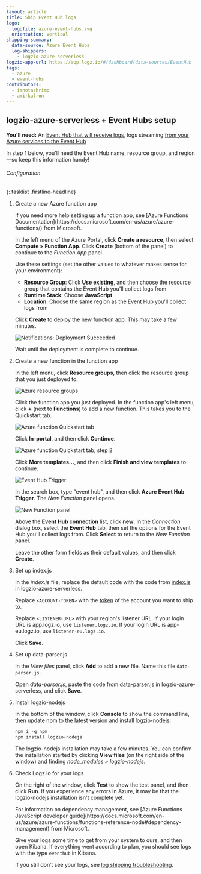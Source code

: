 ```yaml
---
layout: article
title: Ship Event Hub logs
logo:
  logofile: azure-event-hubs.svg
  orientation: vertical
shipping-summary:
  data-source: Azure Event Hubs
  log-shippers:
    - logzio-azure-serverless
logzio-app-url: https://app.logz.io/#/dashboard/data-sources/EventHub
tags:
  - azure
  - event-hubs
contributors:
  - imnotashrimp
  - amirkalron
---
```


## logzio-azure-serverless + Event Hubs setup

**You'll need:** An [Event Hub that will receive logs](https://docs.microsoft.com/en-us/azure/event-hubs/), logs streaming [from your Azure services to the Event Hub](https://docs.microsoft.com/en-us/azure/monitoring-and-diagnostics/monitor-stream-monitoring-data-event-hubs)

In step 1 below, you'll need the Event Hub name, resource group, and region—so keep this information handy!


###### Configuration

{:.tasklist .firstline-headline}
1. Create a new Azure function app

    <div class="info-box read">
      If you need more help setting up a function app, see [Azure Functions Documentation](https://docs.microsoft.com/en-us/azure/azure-functions/) from Microsoft.
    </div>

    In the left menu of the Azure Portal, click **Create a resource**, then select **Compute > Function App**.
    Click **Create** (bottom of the panel) to continue to the _Function App_ panel.

    Use these settings (set the other values to whatever makes sense for your environment):
    * **Resource Group**: Click **Use existing**, and then choose the resource group that contains the Event Hub you'll collect logs from
    * **Runtime Stack**: Choose **JavaScript**
    * **Location**: Choose the same region as the Event Hub you'll collect logs from

    Click **Create** to deploy the new function app. This may take a few minutes.

    ![Notifications: Deployment Succeeded]({{site.baseurl}}/images/azure-event-hubs/notifications--go-to-resource.png)

    Wait until the deployment is complete to continue.

2. Create a new function in the function app

    In the left menu, click **Resource groups**, then click the resource group that you just deployed to.

    ![Azure resource groups]({{site.baseurl}}/images/azure-event-hubs/resource-groups-overview.png)

    Click the function app you just deployed.
    In the function app's left menu, click **+** (next to **Functions**) to add a new function.
    This takes you to the Quickstart tab.

    ![Azure function Quickstart tab]({{site.baseurl}}/images/azure-event-hubs/function-quickstart.png)

    Click **In-portal**, and then click **Continue**.

    ![Azure function Quickstart tab, step 2]({{site.baseurl}}/images/azure-event-hubs/function-quickstart-step-2.png)

    Click **More templates...**, and then click **Finish and view templates** to continue.

    ![Event Hub Trigger]({{site.baseurl}}/images/azure-event-hubs/event-hub-trigger.png)

    In the search box, type "event hub", and then click **Azure Event Hub Trigger**.
    The _New Function_ panel opens.

    ![New Function panel]({{site.baseurl}}/images/azure-event-hubs/new-function-panel.png)

    Above the **Event Hub connection** list, click **new**.
    In the _Connection_ dialog box, select the **Event Hub** tab, then set the options for the Event Hub you'll collect logs from.
    Click **Select** to return to the _New Function_ panel.

    Leave the other form fields as their default values, and then click **Create**.

3. Set up index.js

      In the _index.js_ file, replace the default code with the code from [index.js](https://github.com/logzio/logzio-azure-serverless/blob/master/src/index.js) in logzio-azure-serverless.

    Replace `<ACCOUNT-TOKEN>` with the [token](https://app.logz.io/#/dashboard/settings/general) of the account you want to ship to.

    Replace `<LISTENER-URL>` with your region's listener URL. If your login URL is app.logz.io, use `listener.logz.io`. If your login URL is app-eu.logz.io, use `listener-eu.logz.io`.

    Click **Save**.

4. Set up data-parser.js

   In the _View files_ panel, click **Add** to add a new file. Name this file `data-parser.js`.

   Open _data-parser.js_, paste the code from [data-parser.js](https://github.com/logzio/logzio-azure-serverless/blob/master/src/data-parser.js) in logzio-azure-serverless, and click **Save**.

5. Install logzio-nodejs

    In the bottom of the window, click **Console** to show the command line, then update npm to the latest version and install logzio-nodejs:

    ```powershell
    npm i -g npm
    npm install logzio-nodejs
    ```

    The logzio-nodejs installation may take a few minutes.
    You can confirm the installation started by clicking **View files** (on the right side of the window) and finding _node_modules > logzio-nodejs_.

6. Check Logz.io for your logs

    On the right of the window, click **Test** to show the test panel, and then click **Run**.
    If you experience any errors in Azure, it may be that the logzio-nodejs installation isn't complete yet.

    <div class="info-box read">
      For information on dependency management, see [Azure Functions JavaScript developer guide](https://docs.microsoft.com/en-us/azure/azure-functions/functions-reference-node#dependency-management) from Microsoft.
    </div>

    Give your logs some time to get from your system to ours, and then open Kibana.
    If everything went according to plan, you should see logs with the type `eventhub` in Kibana.

    If you still don’t see your logs, see [log shipping troubleshooting](https://docs.logz.io/user-guide/log-shipping/log-shipping-troubleshooting.html).